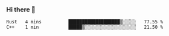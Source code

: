 ### Hi there 👋

<!--
**berkus/berkus** is a ✨ _special_ ✨ repository because its `README.md` (this file) appears on your GitHub profile.

Here are some ideas to get you started:

- 🔭 I’m currently working on ...
- 🌱 I’m currently learning ...
- 👯 I’m looking to collaborate on ...
- 🤔 I’m looking for help with ...
- 💬 Ask me about ...
- 📫 How to reach me: ...
- 😄 Pronouns: ...
- ⚡ Fun fact: ...
-->

<!--START_SECTION:waka-->
```text
Rust   4 mins          ███████████████████▒░░░░░   77.55 % 
C++    1 min           █████▒░░░░░░░░░░░░░░░░░░░   21.50 % 
```
<!--END_SECTION:waka-->
